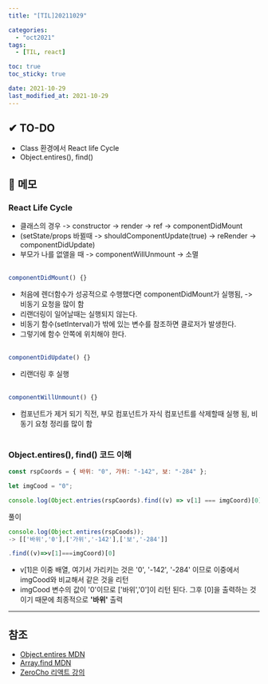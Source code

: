 ```yaml
---
title: "[TIL]20211029"

categories:
  - "oct2021"
tags:
  - [TIL, react]

toc: true
toc_sticky: true

date: 2021-10-29
last_modified_at: 2021-10-29
---
```


## ✔ TO-DO

- Class 환경에서 React life Cycle
- Object.entires(), find()

## 📝 메모

### React Life Cycle

- 클래스의 경우 -> constructor -> render -> ref -> componentDidMount
- (setState/props 바뀔때 -> shouldComponentUpdate(true) -> reRender -> componentDidUpdate)
- 부모가 나를 없앨을 때 -> componentWillUnmount -> 소멸
  <br /> <br />

```javascript
componentDidMount() {}
```

- 처음에 렌더함수가 성공적으로 수행했다면 componentDidMount가 실행됨, -> 비동기 요청을 많이 함
- 리랜더링이 일어날때는 실행되지 않는다.
- 비동기 함수(setInterval)가 밖에 있는 변수를 참조하면 클로저가 발생한다.
- 그렇기에 함수 안쪽에 위치해야 한다. <br /> <br />

```javascript
componentDidUpdate() {}
```

- 리랜더링 후 실행 <br /> <br />

```javascript
componentWillUnmount() {}
```

- 컴포넌트가 제거 되기 직전, 부모 컴포넌트가 자식 컴포넌트를 삭제할때 실행 됨, 비동기 요청 정리를 많이 함 <br /> <br />

### Object.entires(), find() 코드 이해

```javascript
const rspCoords = { 바위: "0", 가위: "-142", 보: "-284" };

let imgCood = "0";

console.log(Object.entries(rspCoords).find((v) => v[1] === imgCoord)[0]); // 바위
```

풀이

```javascript
console.log(Object.entires(rspCoods));
-> [['바위','0'],['가위','-142'],['보','-284']]
```

```javascript
.find((v)=>v[1]===imgCoord)[0]
```

- v[1]은 이중 배열, 여기서 가리키는 것은 '0', '-142', '-284' 이므로 이중에서 imgCood와 비교해서 같은 것을 리턴 <br />
- imgCood 변수의 값이 '0'이므로 ['바위','0']이 리턴 된다. 그후 [0]을 출력하는 것이기 때문에 최종적으로 **'바위'** 출력

---

## 참조

- [Object.entires MDN](https://ko.javascript.info/keys-values-entries)
- [Array.find MDN](https://developer.mozilla.org/ko/docs/Web/JavaScript/Reference/Global_Objects/Array/find)
- [ZeroCho 리액트 강의](https://www.youtube.com/watch?v=F8eqh1Y4n3k&list=PLcqDmjxt30RtqbStQqk-eYMK8N-1SYIFn&index=41)
